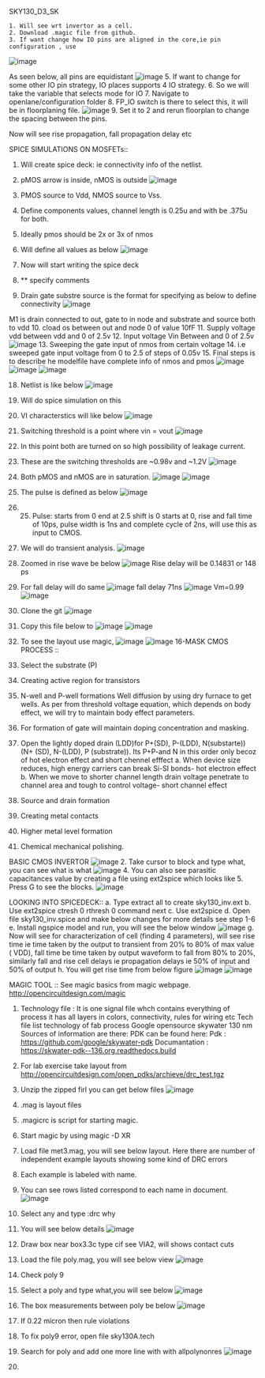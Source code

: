 SKY130_D3_SK

	1. Will see wrt invertor as a cell.
	2. Download .magic file from github.
	3. If want change how IO pins are aligned in the core,ie pin configuration , use 

![image](https://github.com/ashishprashar11/VSD_NASSCOM_LAB/assets/169080904/722f9353-de43-4469-98d7-aca03eec6c19)
	
As seen below, all pins are equidistant
![image](https://github.com/ashishprashar11/VSD_NASSCOM_LAB/assets/169080904/f86f1fc7-6ecb-48a1-9cac-7de884421d73)
5.	If want to change for some other IO pin strategy, IO places supports 4  IO strategy.
6.	So we will take the variable that selects mode for IO
7.	Navigate to openlane/configuration folder
8.	FP_IO switch is there to select this, it will be in floorplaning file. 
![image](https://github.com/ashishprashar11/VSD_NASSCOM_LAB/assets/169080904/6977ce23-79d4-4367-90ac-f996b0e06040)
9.	Set it to 2 and rerun floorplan to change the spacing between the pins.
 
Now will see rise propagation, fall propagation delay etc
 
SPICE SIMULATIONS ON MOSFETs::
 
1.	Will create spice deck: ie connectivity info of the netlist.
2.	pMOS arrow is inside, nMOS is outside 
![image](https://github.com/ashishprashar11/VSD_NASSCOM_LAB/assets/169080904/eb78f80b-6c6b-4338-ba23-4e593c9e1b46)
3.	PMOS source to Vdd, NMOS source to Vss.
4.	Define components values, channel length is 0.25u and with be .375u for both.
5.	Ideally pmos should be 2x or 3x of nmos
6.	Will define all values as below
 ![image](https://github.com/ashishprashar11/VSD_NASSCOM_LAB/assets/169080904/35f4619e-e9d5-4a4b-8c4b-3e814170bacd)

7.	Now will start writing the spice deck
8.	** specify comments
9.	Drain gate substre source is the format for specifying as below to define connectivity
 ![image](https://github.com/ashishprashar11/VSD_NASSCOM_LAB/assets/169080904/0066c2b0-bc5e-401c-bc01-925b29916ec5)

M1 is drain connected to out, gate to in node and substrate and source both to vdd
10.	cload os between out and node 0 of value 10fF
11.	Supply voltage vdd between vdd and 0 of 2.5v
12.	Input voltage Vin Between and 0 of 2.5v
![image](https://github.com/ashishprashar11/VSD_NASSCOM_LAB/assets/169080904/5e728669-b0fb-427f-94f7-0fd31597e369)
13.	Sweeping the gate input of nmos from certain voltage 
14.	i.e sweeped gate input voltage from 0 to 2.5 of steps of 0.05v
15.	Final steps is to describe he modelfile have complete info of nmos and pmos
![image](https://github.com/ashishprashar11/VSD_NASSCOM_LAB/assets/169080904/7df7e845-8616-4c75-a757-1391f2a5e1c7)
![image](https://github.com/ashishprashar11/VSD_NASSCOM_LAB/assets/169080904/430a8ed3-3cd5-4291-9804-540eb528c7e1)
![image](https://github.com/ashishprashar11/VSD_NASSCOM_LAB/assets/169080904/d92e7a7e-c12d-42ac-a76a-4c635418e5a3)
 
18.	Netlist is like below
![image](https://github.com/ashishprashar11/VSD_NASSCOM_LAB/assets/169080904/4989a981-30df-4843-8863-4cde122c06ad)
19.	Will do spice simulation on this
20.	VI characterstics will like below
![image](https://github.com/ashishprashar11/VSD_NASSCOM_LAB/assets/169080904/00650a5f-d8cf-422a-b4e5-59bb48b2d7c0)
21. Switching threshold is a point where vin = vout
![image](https://github.com/ashishprashar11/VSD_NASSCOM_LAB/assets/169080904/6c11017b-7097-47ba-b7de-208166badaf2)
21.	In this point both are turned on so high possibility of leakage current.
22.	These are the switching thresholds are ~0.98v and ~1.2V
![image](https://github.com/ashishprashar11/VSD_NASSCOM_LAB/assets/169080904/8aca6e8d-c303-4bd5-9f35-6a2d1b697238)
23.	Both pMOS and nMOS are in saturation.
![image](https://github.com/ashishprashar11/VSD_NASSCOM_LAB/assets/169080904/4c32b9a4-d45b-4470-8ccf-9ca67fb43107)
![image](https://github.com/ashishprashar11/VSD_NASSCOM_LAB/assets/169080904/ca1a3d4f-466e-41f3-8240-1c00b35c8ae9)
24.	The pulse is defined as below
![image](https://github.com/ashishprashar11/VSD_NASSCOM_LAB/assets/169080904/22f9ad8c-1f24-4860-bcb7-f21a555191b0)

25.	25.	Pulse: starts from 0 end at 2.5 shift is 0 starts at 0, rise and fall time of 10ps, pulse width is 1ns and complete cycle of 2ns, will use this as input to CMOS.
26.	We will do transient analysis.
![image](https://github.com/ashishprashar11/VSD_NASSCOM_LAB/assets/169080904/683f50a6-433d-4463-a456-3e70e6b48fea)
27.	Zoomed in rise wave be below
![image](https://github.com/ashishprashar11/VSD_NASSCOM_LAB/assets/169080904/503aab69-6c20-4120-809d-e38be7706f1b)
Rise delay will be 0.14831 or 148 ps
28.	For fall delay will do same 
![image](https://github.com/ashishprashar11/VSD_NASSCOM_LAB/assets/169080904/28aeaa09-f04d-4c3f-9c96-e89fd5c846fb)
fall delay 71ns
![image](https://github.com/ashishprashar11/VSD_NASSCOM_LAB/assets/169080904/e78d05b4-bf03-4268-8dc7-f4868f94ac93)
Vm=0.99
![image](https://github.com/ashishprashar11/VSD_NASSCOM_LAB/assets/169080904/28dabf2d-061d-4b38-b0d6-2560d35f596a)
30.	Clone the git
![image](https://github.com/ashishprashar11/VSD_NASSCOM_LAB/assets/169080904/6b7c7534-1c8a-4695-910c-896f251a869a)

31. Copy this file below to
![image](https://github.com/ashishprashar11/VSD_NASSCOM_LAB/assets/169080904/0eb392dc-9c88-48b3-a2b3-c8a133319178)
![image](https://github.com/ashishprashar11/VSD_NASSCOM_LAB/assets/169080904/c1f0976d-3523-4d39-92b1-31484cf35b2b)
32. To see the layout use magic,
![image](https://github.com/ashishprashar11/VSD_NASSCOM_LAB/assets/169080904/2727a077-209e-4d69-9f51-225ccadc0e5c)
![image](https://github.com/ashishprashar11/VSD_NASSCOM_LAB/assets/169080904/8c40d47d-7153-4fc5-941c-b163e5c52446)
16-MASK CMOS PROCESS ::
1.	Select the substrate (P)
2.	Creating active region for transistors
3.	N-well and P-well formations
Well diffusion by using dry furnace to get wells.
As per from threshold voltage equation, which depends on body effect, we will try to maintain body effect parameters. 
4.	For formation of gate will maintain doping concentration and masking.
5.	Open the lightly doped drain (LDD)for P+(SD), P-(LDD), N(substarte)) (N+ (SD), N-(LDD), P (substrate)). Its P+P-and N in this order only becoz of hot electron effect and short chennel efffect
a.	When device size reduces, high energy carriers can break Si-SI bonds- hot electron effect
b.	When we move to shorter channel length drain voltage penetrate to channel area and tough to control voltage- short channel effect 
6.	Source and drain formation
7.	Creating metal contacts
8.	Higher metal level formation
9.	Chemical mechanical polishing.

BASIC CMOS INVERTOR
  ![image](https://github.com/ashishprashar11/VSD_NASSCOM_LAB/assets/169080904/d0264e71-0d95-4fda-8fc1-4decf3fefa62)
2.	Take cursor to block and type what, you can see what is what 
![image](https://github.com/ashishprashar11/VSD_NASSCOM_LAB/assets/169080904/ca95cc80-eb84-4bbe-9f10-aa2b08c676ac)
4.	You can also see parasitic capacitances value by creating a file using ext2spice which looks like
5.	Press G to see the blocks.
![image](https://github.com/ashishprashar11/VSD_NASSCOM_LAB/assets/169080904/a735e2bd-7932-4fae-8022-50b1ce682afa)


LOOKING INTO SPICEDECK::
a.	Type extract all to create sky130_inv.ext
b.	Use ext2spice ctresh 0 rthresh 0 command next
c.	Use ext2spice
d.	Open file sky130_inv.spice and make below changes for more details see step 1-6
e.	Install ngspice model and run, you will see the below window
![image](https://github.com/ashishprashar11/VSD_NASSCOM_LAB/assets/169080904/882812f6-2e05-4ce5-acf9-bbcb53ef3d0d)
g.	Now will see for characterization of cell (finding 4 parameters), will see rise time ie time taken by the output to transient from 20% to 80% of max value ( VDD), fall time be time taken by output waveform to fall from 80% to   20%, similarly fall and rise cell delays ie propagation delays ie 50% of input and 50% of output
h.	You will get rise time from below figure 
![image](https://github.com/ashishprashar11/VSD_NASSCOM_LAB/assets/169080904/cd313d74-4bdf-4c89-8f13-d27e08973249)
![image](https://github.com/ashishprashar11/VSD_NASSCOM_LAB/assets/169080904/a0174627-067d-4e62-b82f-fb6d393dedf8)



MAGIC TOOL ::
See magic basics from magic webpage. 
http://opencircuitdesign.com/magic
 
1.	Technology file : It is one signal file whch contains everything of process it has all layers in colors, connectivity, rules for wiring etc
Tech file list technology of fab process
Google opensource skywater 130 nm
Sources of information are there:
PDK can be found here:
Pdk : https://github.com/google/skywater-pdk
Documantation : https://skwater-pdk--136.org.readthedocs.build
2.	For lab exercise take layout from http://opencircuitdesign.com/open_pdks/archieve/drc_test.tgz
3.	Unzip the zipped firl you can get below files 
![image](https://github.com/ashishprashar11/VSD_NASSCOM_LAB/assets/169080904/c3ce9213-a938-4769-888f-c766137550e2)
4.	.mag is layout files
5.	.magicrc is script for starting magic.
6.	Start magic by using magic -D XR
7.	Load file met3.mag, you will see below layout. Here there are number of independent example layouts showing some kind of DRC errors
8.	Each example is labeled with name.
9.	You can see rows listed correspond to each name in document. 
![image](https://github.com/ashishprashar11/VSD_NASSCOM_LAB/assets/169080904/46f96461-56be-4871-a161-823adf04df66)
10.	Select any and type :drc why
11.	You will see below details
![image](https://github.com/ashishprashar11/VSD_NASSCOM_LAB/assets/169080904/fa2df504-c5c9-4b45-955e-3abd436fb208)
12.	Draw box near box3.3c type cif see VIA2, will shows contact cuts
13.	Load the file poly.mag, you will see below view
![image](https://github.com/ashishprashar11/VSD_NASSCOM_LAB/assets/169080904/9c55e647-dcdd-4030-ae4c-9f72983af1dd)
14.	Check poly 9 
15.	Select a poly and type what,you will see below 
![image](https://github.com/ashishprashar11/VSD_NASSCOM_LAB/assets/169080904/834bbe18-3c31-4e67-b53e-c0963642eb70)
16.	The box measurements between poly be below
![image](https://github.com/ashishprashar11/VSD_NASSCOM_LAB/assets/169080904/79c352f3-c16b-460b-807c-993b9f9c3e78)
17.	If 0.22 micron then rule violations
18.	To fix poly9 error, open file sky130A.tech
19.	Search for poly and add one more line with with allpolynonres
![image](https://github.com/ashishprashar11/VSD_NASSCOM_LAB/assets/169080904/c74ddd0d-042a-498c-a624-382575be729c)

17.	
